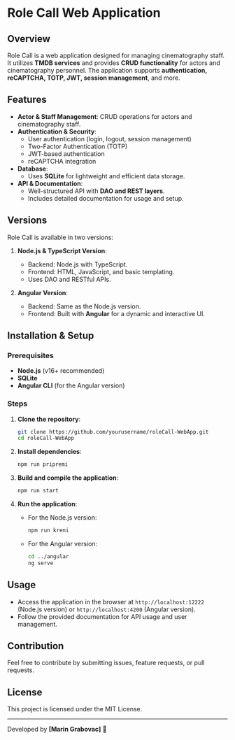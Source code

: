 # Role Call Web Application

## Overview
Role Call is a web application designed for managing cinematography staff. It utilizes **TMDB services** and provides **CRUD functionality** for actors and cinematography personnel. The application supports **authentication, reCAPTCHA, TOTP, JWT, session management**, and more.

## Features
- **Actor & Staff Management**: CRUD operations for actors and cinematography staff.
- **Authentication & Security**:
  - User authentication (login, logout, session management)
  - Two-Factor Authentication (TOTP)
  - JWT-based authentication
  - reCAPTCHA integration
- **Database**:
  - Uses **SQLite** for lightweight and efficient data storage.
- **API & Documentation**:
  - Well-structured API with **DAO and REST layers**.
  - Includes detailed documentation for usage and setup.

## Versions
Role Call is available in two versions:

1. **Node.js & TypeScript Version**:
   - Backend: Node.js with TypeScript.
   - Frontend: HTML, JavaScript, and basic templating.
   - Uses DAO and RESTful APIs.

2. **Angular Version**:
   - Backend: Same as the Node.js version.
   - Frontend: Built with **Angular** for a dynamic and interactive UI.

## Installation & Setup
### Prerequisites
- **Node.js** (v16+ recommended)
- **SQLite**
- **Angular CLI** (for the Angular version)

### Steps
1. **Clone the repository**:
   ```sh
   git clone https://github.com/yourusername/roleCall-WebApp.git
   cd roleCall-WebApp
   ```

2. **Install dependencies**:
   ```sh
   npm run pripremi
   ```

3. **Build and compile the application**:
   ```sh
   npm run start
   ```

4. **Run the application**:
   - For the Node.js version:
     ```sh
     npm run kreni
     ```
   - For the Angular version:
     ```sh
     cd ../angular
     ng serve
     ```

## Usage
- Access the application in the browser at `http://localhost:12222` (Node.js version) or `http://localhost:4200` (Angular version).
- Follow the provided documentation for API usage and user management.

## Contribution
Feel free to contribute by submitting issues, feature requests, or pull requests.

## License
This project is licensed under the MIT License.

---
Developed by **[Marin Grabovac]** 🚀
